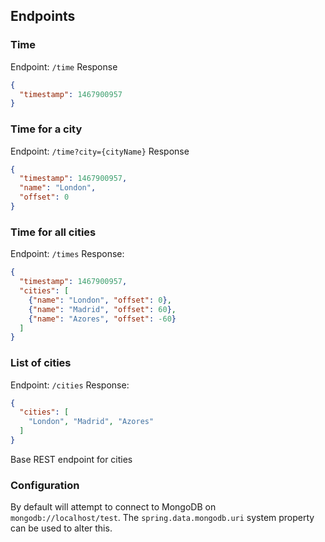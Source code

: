 ## Endpoints

### Time
Endpoint:
`/time`
Response
```json
{
  "timestamp": 1467900957
}
```

### Time for a city
Endpoint:
`/time?city={cityName}`
Response
```json
{
  "timestamp": 1467900957,
  "name": "London",
  "offset": 0
}
```

### Time for all cities
Endpoint:
`/times`
Response:
```json
{
  "timestamp": 1467900957,
  "cities": [
    {"name": "London", "offset": 0},
    {"name": "Madrid", "offset": 60},
    {"name": "Azores", "offset": -60}
  ]
}
```

### List of cities
Endpoint:
`/cities`
Response:
```json
{
  "cities": [
    "London", "Madrid", "Azores"
  ]
}
```


Base REST endpoint for cities

### Configuration

By default will attempt to connect to MongoDB on `mongodb://localhost/test`.  The `spring.data.mongodb.uri` system
property can be used to alter this.
